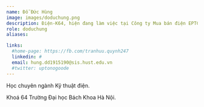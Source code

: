 ```yaml
---
name: Đỗ Đức Hùng
image: images/doduchung.png
description: Điện-K64, hiện đang làm việc tại Công ty Mua bán điện EPTC 
role: doduchung
aliases:

links:
  #home-page: https://fb.com/tranhuu.quynh247
  linkedin: #
  email: hung.dd1915190@sis.hust.edu.vn
  #twitter: uptonogoode
---
```


Học chuyên ngành Kỹ thuật điện.

Khoá 64 Trường Đại học Bách Khoa Hà Nội.
